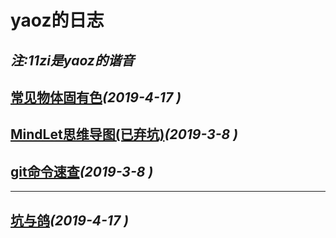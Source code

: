 # yaoz的日志
_注:11zi是yaoz的谐音_
---

## [常见物体固有色](./source/intrinsic_color.md)_(2019-4-17 )_

## [MindLet思维导图(已弃坑)](./source/mindlet.md)_(2019-3-8 )_

## [git命令速查](./source/git.md)_(2019-3-8 )_

---

## [坑与鸽](./source/stand_pit_up.md)_(2019-4-17 )_